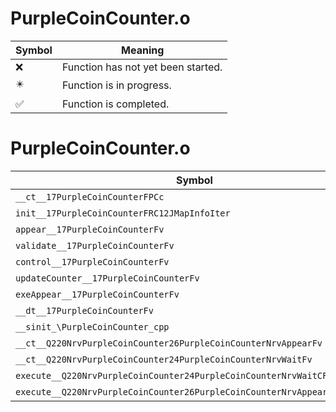 # PurpleCoinCounter.o
| Symbol | Meaning 
| ------------- | ------------- 
| :x: | Function has not yet been started. 
| :eight_pointed_black_star: | Function is in progress. 
| :white_check_mark: | Function is completed. 


# PurpleCoinCounter.o
| Symbol | Decompiled? |
| ------------- | ------------- |
| `__ct__17PurpleCoinCounterFPCc` | :x: |
| `init__17PurpleCoinCounterFRC12JMapInfoIter` | :x: |
| `appear__17PurpleCoinCounterFv` | :x: |
| `validate__17PurpleCoinCounterFv` | :x: |
| `control__17PurpleCoinCounterFv` | :x: |
| `updateCounter__17PurpleCoinCounterFv` | :x: |
| `exeAppear__17PurpleCoinCounterFv` | :x: |
| `__dt__17PurpleCoinCounterFv` | :x: |
| `__sinit_\PurpleCoinCounter_cpp` | :x: |
| `__ct__Q220NrvPurpleCoinCounter26PurpleCoinCounterNrvAppearFv` | :x: |
| `__ct__Q220NrvPurpleCoinCounter24PurpleCoinCounterNrvWaitFv` | :x: |
| `execute__Q220NrvPurpleCoinCounter24PurpleCoinCounterNrvWaitCFP5Spine` | :x: |
| `execute__Q220NrvPurpleCoinCounter26PurpleCoinCounterNrvAppearCFP5Spine` | :x: |
